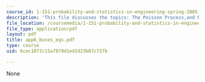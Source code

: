 ```yaml
---
course_id: 1-151-probability-and-statistics-in-engineering-spring-2005
description: 'This file discusses the topics: The Poisson Process,and Renewal Processes.'
file_location: /coursemedia/1-151-probability-and-statistics-in-engineering-spring-2005/6cec1072c15a7879d1ed2d23b87c727b_app6_buses_eqs.pdf
file_type: application/pdf
layout: pdf
title: app6_buses_eqs.pdf
type: course
uid: 6cec1072c15a7879d1ed2d23b87c727b

---
```

None